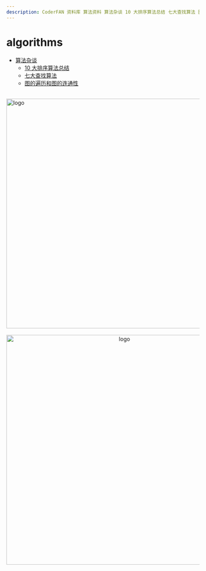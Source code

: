 ```yaml
---
description: CoderFAN 资料库 算法资料 算法杂谈 10 大排序算法总结 七大查找算法 图的遍历和图的连通性
---
```


# algorithms
  
-   [算法杂谈](README.md)
    -   [10 大排序算法总结](Sorting.md)
    -   [七大查找算法](Searching.md)
    -   [图的遍历和图的连通性](Graph_traversal_and_graph_connectivity.md)

<br />
<img  src='/img/bjkb.PNG' width="600" alt="logo">
<br />
<br />
<div align="center">

<img  src='/img/01.jpeg' width="600" alt="logo" />
</div>
<br />
<br />
